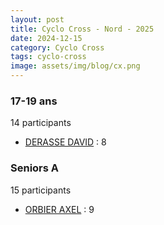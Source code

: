 ```yaml
---
layout: post
title: Cyclo Cross - Nord - 2025
date: 2024-12-15
category: Cyclo Cross
tags: cyclo-cross
image: assets/img/blog/cx.png
---
```


### 17-19 ans
14 participants
- [DERASSE DAVID](https://teamspecializedlille.cc/coureurs/derassedavid) : 8

### Seniors A 
15 participants
- [ORBIER AXEL](https://teamspecializedlille.cc/coureurs/orbieraxel) : 9
